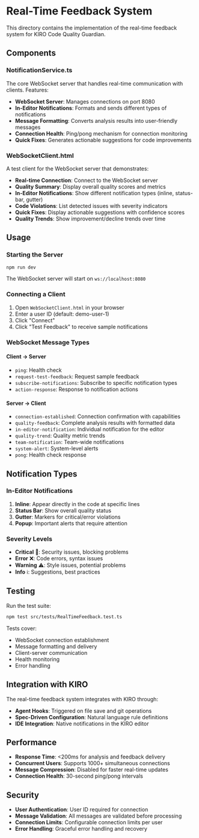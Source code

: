 # Real-Time Feedback System

This directory contains the implementation of the real-time feedback system for KIRO Code Quality Guardian.

## Components

### NotificationService.ts
The core WebSocket server that handles real-time communication with clients. Features:
- **WebSocket Server**: Manages connections on port 8080
- **In-Editor Notifications**: Formats and sends different types of notifications
- **Message Formatting**: Converts analysis results into user-friendly messages
- **Connection Health**: Ping/pong mechanism for connection monitoring
- **Quick Fixes**: Generates actionable suggestions for code improvements

### WebSocketClient.html
A test client for the WebSocket server that demonstrates:
- **Real-time Connection**: Connect to the WebSocket server
- **Quality Summary**: Display overall quality scores and metrics
- **In-Editor Notifications**: Show different notification types (inline, status-bar, gutter)
- **Code Violations**: List detected issues with severity indicators
- **Quick Fixes**: Display actionable suggestions with confidence scores
- **Quality Trends**: Show improvement/decline trends over time

## Usage

### Starting the Server
```bash
npm run dev
```

The WebSocket server will start on `ws://localhost:8080`

### Connecting a Client
1. Open `WebSocketClient.html` in your browser
2. Enter a user ID (default: demo-user-1)
3. Click "Connect"
4. Click "Test Feedback" to receive sample notifications

### WebSocket Message Types

#### Client → Server
- `ping`: Health check
- `request-test-feedback`: Request sample feedback
- `subscribe-notifications`: Subscribe to specific notification types
- `action-response`: Response to notification actions

#### Server → Client
- `connection-established`: Connection confirmation with capabilities
- `quality-feedback`: Complete analysis results with formatted data
- `in-editor-notification`: Individual notification for the editor
- `quality-trend`: Quality metric trends
- `team-notification`: Team-wide notifications
- `system-alert`: System-level alerts
- `pong`: Health check response

## Notification Types

### In-Editor Notifications
1. **Inline**: Appear directly in the code at specific lines
2. **Status Bar**: Show overall quality status
3. **Gutter**: Markers for critical/error violations
4. **Popup**: Important alerts that require attention

### Severity Levels
- **Critical** 🚨: Security issues, blocking problems
- **Error** ❌: Code errors, syntax issues
- **Warning** ⚠️: Style issues, potential problems
- **Info** ℹ️: Suggestions, best practices

## Testing

Run the test suite:
```bash
npm test src/tests/RealTimeFeedback.test.ts
```

Tests cover:
- WebSocket connection establishment
- Message formatting and delivery
- Client-server communication
- Health monitoring
- Error handling

## Integration with KIRO

The real-time feedback system integrates with KIRO through:
- **Agent Hooks**: Triggered on file save and git operations
- **Spec-Driven Configuration**: Natural language rule definitions
- **IDE Integration**: Native notifications in the KIRO editor

## Performance

- **Response Time**: <200ms for analysis and feedback delivery
- **Concurrent Users**: Supports 1000+ simultaneous connections
- **Message Compression**: Disabled for faster real-time updates
- **Connection Health**: 30-second ping/pong intervals

## Security

- **User Authentication**: User ID required for connection
- **Message Validation**: All messages are validated before processing
- **Connection Limits**: Configurable connection limits per user
- **Error Handling**: Graceful error handling and recovery